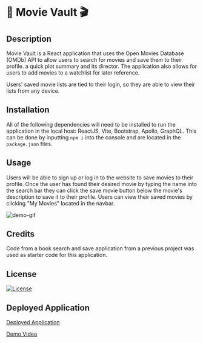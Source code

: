 # 🎥 Movie Vault 🎬

## Description
Movie Vault is a React application that uses the Open Movies Database (OMDb) API to allow users to search for movies and save them to their profile. a quick plot summary and its director. The application also allows for users to add movies to a watchlist for later reference.

Users' saved movie lists are tied to their login, so they are able to view their lists from any device.

## Installation
All of the following dependencies will need to be installed to run the application in the local host: ReactJS, Vite, Bootstrap, Apollo, GraphQL. This can be done by inputting `npm i` into the console and are located in the `package.json` files. 

## Usage
Users will be able to sign up or log in to the website to save movies to their profile. Once the user has found their desired movie by typing the name into the search bar they can click the save movie button below the movie's description to save it to their profile. Users can view their saved movies by clicking "My Movies" located in the navbar.

![demo-gif](./client/src/assets/Movie%20Vault%20Demo.gif)

## Credits
Code from a book search and save application from a previous project was used as starter code for this application.

## License
[![License](https://img.shields.io/badge/License-MIT-yellow.svg)](https://opensource.org/licenses/MIT)

## Deployed Application 
[Deployed Application](https://movie-vault-a6d86baeac1b.herokuapp.com/)

[Demo Video](https://drive.google.com/file/d/1eMs8Bx4LjeXDD3TnhqBqR4-B_8lRxpCx/view)
